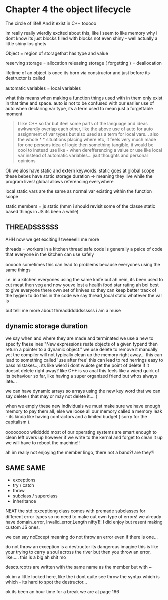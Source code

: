 # Chapter 4 the object lifecycle

The circle of life!! 
And it exist in C++ tooooo

im really really wierdly excited about this, like i seem to like memory why i dont know its just blocks filled with blocks not even shiny - well actually a little shiny los ghets

Object = region of storagethat has type and value

reserving storage = allocation
releasing storage ( forgetting ) = deallocation


lifetime of an object is once its born via constructor and just before its destructor is called

automatic variables = local variables 

what this means when making a function things used with in them only exist in that time and space. auto is not to be confused with our earlier use of auto when declaring var type, its a term used to mean just a forgettable moment

> I like C++ so far but ifeel some parts of the language and ideas awkwardly overlap each other, like the above use of auto for auto assignment of var types but also used as a term for local vars... also the whole * * situations placing where etc, it feels very much made for one persons idea of logic then something tangible, it would be cool to instead use like - when derefferencing a value or use like local var instead of automatic variables... jsut thoughts and personal opinions

Ok we alos have static and extern keywords.
static goes at global scope
these bebes have static storage duration -> meaning they live while the program lives!
global allows referencing everywhere


local static vars are the same as normal var existing within the function scope 

static members = js static (hmm i should revisit some of the classe static based things in JS its been a while)


## THREADSSSSSS 

AHH now we get exciting!! tweeeelll me more

threads = workers in a kitchen
thread safe code is generally a peice of code that everyone in the kitchen can use safely


oooooh sometimes this can lead to problems because everyones using the same things

i.e. in a kitchen everyones using the same knife but ah nein, its been used to cut meat then veg 
and now youve lost a health food star rating ah boi
best to give everyone there own set of knives so they can keep better track of the hygien
to do this in the code we say thread_local static whatever the var is


but telll me more about threaddddddssssss i am a muse

## dynamic storage duration

we say when and where they are made and terminated
we use a new to specify these ines
"New expressions reate objects of a given typend then return a pointer to a dynamic object."
we use delete to remove it manually
yet the compiler will not typically clean up the memory right away... this can lead to something called 'use after free'
this can lead to red herrings easy to pass mistakes..;. its like wierd i dont wuiote get the point of delete if it doesnt delete right away? like C++ is so anal this feels like a wierd quirk of its behaviour so far, like having a super organized friend but whos always late...

we can have dynamic arrays 
so arrays using the new key word that we can say delete ( that may or may not delete it.... )

when we emply these new individuals we must make sure we have enough memory to pay them all, else we loose all our memory called a memory leak - its kinda like having contractors and a limited budget ( sorry for the capitalism ).

ooooooooo wilddddd most of our operating systems are smart enough to clean left overs up however if we write to the kernal and forget to clean it up we will have to reboot the machine!!

ah im really not enjoying the member lingo, there not a band?! are they?!

## SAME SAME 
- exceptions
- try / catch 
- throw
- subclass / superclass
- inheritance

NEAT the std::exceptiong class comes with premade subclasses for different error types so no need to make out own type of errors! we already have domain_error, Invalid_error,Length
nifty1!! 
I did enjoy but resent making custom JS ones.

we can say noExcept 
meaning do not throw an error even if there is one...

do not throw an exception is a destructor its dangerous
imagine this is like your trying to carry a soul across the river but then you throw an error, like.....
this is a big ah shit mo

descturcotrs are written with the same name as the member but with ~

ok im a little locked here, like the i dont quite see throw the syntax which is which - its hard to spot the destructor...

ok its been an hour time for a break we are at page 166